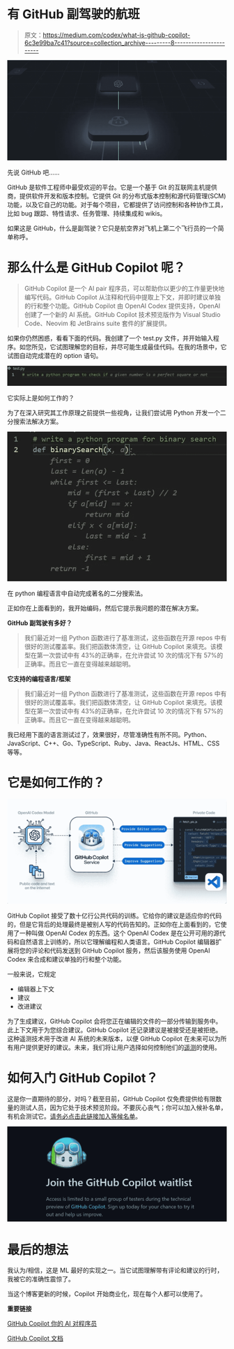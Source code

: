 # 有 GitHub 副驾驶的航班

> 原文：<https://medium.com/codex/what-is-github-copilot-6c3e99ba7c41?source=collection_archive---------8----------------------->

![](img/e04775dee61a6b646952e200ede0f621.png)

先说 GitHub 吧……

GitHub 是软件工程师中最受欢迎的平台。它是一个基于 Git 的互联网主机提供商，提供软件开发和版本控制。它提供 Git 的分布式版本控制和源代码管理(SCM)功能，以及它自己的功能。对于每个项目，它都提供了访问控制和各种协作工具，比如 bug 跟踪、特性请求、任务管理、持续集成和 wikis。

如果这是 GitHub，什么是副驾驶？它只是航空界对飞机上第二个飞行员的一个简单称呼。

# **那么什么是 GitHub Copilot 呢？**

> GitHub Copilot 是一个 AI pair 程序员，可以帮助你以更少的工作量更快地编写代码。GitHub Copilot 从注释和代码中提取上下文，并即时建议单独的行和整个功能。GitHub Copilot 由 OpenAI Codex 提供支持，OpenAI 创建了一个新的 AI 系统。GitHub Copilot 技术预览版作为 Visual Studio Code、Neovim 和 JetBrains suite 套件的扩展提供。

如果你仍然困惑，看看下面的代码。我创建了一个 test.py 文件，并开始输入程序。如您所见，它试图理解您的目标，并尽可能生成最佳代码。在我的场景中，它试图自动完成潜在的 option 语句。

![](img/b47cb1b0f1018aade0f67d2805667b1c.png)

它实际上是如何工作的？

为了在深入研究其工作原理之前提供一些视角，让我们尝试用 Python 开发一个二分搜索法解决方案。

![](img/a4ad4d9288f41d19b74b1fcdf0167ad7.png)

在 python 编程语言中自动完成著名的二分搜索法。

正如你在上面看到的，我开始编码，然后它提示我问题的潜在解决方案。

**GitHub 副驾驶有多好？**

> 我们最近对一组 Python 函数进行了基准测试，这些函数在开源 repos 中有很好的测试覆盖率。我们把函数体清空，让 GitHub Copilot 来填充。该模型在第一次尝试中有 43%的正确率，在允许尝试 10 次的情况下有 57%的正确率。而且它一直在变得越来越聪明。

**它支持的编程语言/框架**

> 我们最近对一组 Python 函数进行了基准测试，这些函数在开源 repos 中有很好的测试覆盖率。我们把函数体清空，让 GitHub Copilot 来填充。该模型在第一次尝试中有 43%的正确率，在允许尝试 10 次的情况下有 57%的正确率。而且它一直在变得越来越聪明。

我已经用下面的语言测试过了，效果很好，尽管准确性有所不同。Python、JavaScript、C++、Go、TypeScript、Ruby、Java、ReactJs、HTML、CSS 等等。

# 它是如何工作的？

![](img/48d138ebdda7b7872c04ddadf2e1af27.png)

GitHub Copilot 接受了数十亿行公共代码的训练。它给你的建议是适应你的代码的，但是它背后的处理最终是被别人写的代码告知的。正如你在上面看到的，它使用了一种叫做 OpenAI Codex 的东西。这个 OpenAI Codex 是在公开可用的源代码和自然语言上训练的，所以它理解编程和人类语言。GitHub Copilot 编辑器扩展将您的评论和代码发送到 GitHub Copilot 服务，然后该服务使用 OpenAI Codex 来合成和建议单独的行和整个功能。

一般来说，它规定

*   编辑器上下文
*   建议
*   改进建议

为了生成建议，GitHub Copilot 会将您正在编辑的文件的一部分传输到服务中。此上下文用于为您综合建议。GitHub Copilot 还记录建议是被接受还是被拒绝。这种遥测技术用于改进 AI 系统的未来版本，以便 GitHub Copilot 在未来可以为所有用户提供更好的建议。未来，我们将让用户选择如何控制他们的[遥测](https://docs.github.com/en/github/copilot/about-github-copilot-telemetry)的使用。

# 如何入门 GitHub Copilot？

这是你一直期待的部分，对吗？截至目前，GitHub Copilot 仅免费提供给有限数量的测试人员，因为它处于技术预览阶段。不要灰心丧气；你可以加入候补名单，有机会测试它。[请务必点击此链接加入等候名单](https://copilot.github.com/)。

![](img/f8fa477bf2bda73bc996e2b78e5892fb.png)

# **最后的想法**

我认为/相信，这是 ML 最好的实现之一。当它试图理解带有评论和建议的行时，我被它的准确性震惊了。

当这个博客更新的时候，Copilot 开始商业化，现在每个人都可以使用了。

**重要链接**

[GitHub Copilot 你的 AI 对程序员](https://copilot.github.com/)

[GitHub Copilot 文档](https://github.com/github/copilot-docs)